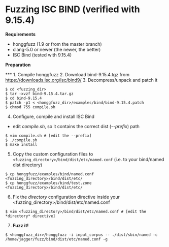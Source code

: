 # Fuzzing ISC BIND (verified with 9.15.4) #

**Requirements**

  * honggfuzz (1.9 or from the master branch)
  * clang-5.0 or newer (the newer, the better)
  * ISC Bind (tested with 9.15.4)

**Preparation**

*** 1. Compile honggfuzz
2. Download bind-9.15.4.tgz from https://downloads.isc.org/isc/bind9/
3. Decompress/unpack and patch it

```shell
$ cd <fuzzing_dir>
$ tar -xvzf bind-9.15.4.tar.gz
$ cd bind-9.15.4
$ patch -p1 < <honggfuzz_dir>/examples/bind/bind-9.15.4.patch
$ chmod 755 compile.sh
```

4. Configure, compile and install ISC Bind

* edit _compile.sh_, so it contains the correct dist (_--prefix_) path

 ```shell
$ vim compile.sh # [edit the --prefix]
$ ./compile.sh
$ make install
 ```

5. Copy the custom configuration files to ```<fuzzing_directory>/bind/dist/etc/named.conf``` (i.e. to your bind/named dist directory)

```shell
$ cp honggfuzz/examples/bind/named.conf <fuzzing_directory>/bind/dist/etc/
$ cp honggfuzz/examples/bind/test.zone <fuzzing_directory>/bind/dist/etc/
 ```
 
6. Fix the _directory_ configuration directive inside your <fuzzing_directory>/bind/dist/etc/named.conf

```shell
$ vim <fuzzing_directory>/bind/dist/etc/named.conf # [edit the *directory* directive] 
```

7. **Fuzz it!**

```shell
$ <honggfuzz_dir>/honggfuzz -i input_corpus -- ./dist/sbin/named -c /home/jagger/fuzz/bind/dist/etc/named.conf -g
 ```

